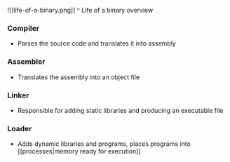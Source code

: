 ![[life-of-a-binary.png]]
^ Life of a binary overview 

### Compiler
- Parses the source code and translates it into assembly

### Assembler 
- Translates the assembly into an object file

### Linker
- Responsible for adding static libraries and producing an executable file

### Loader
- Adds dynamic libraries and programs, places programs into [[processes|memory ready for execution]]


